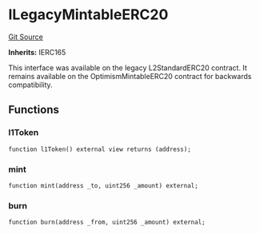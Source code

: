 # ILegacyMintableERC20
[Git Source](https://github.com/WalletConnect/contracts/blob/67de895b15d7488b46908a69f0cb045943c5c770/src/interfaces/IOptimismMintableERC20.sol)

**Inherits:**
IERC165

This interface was available on the legacy L2StandardERC20 contract.
It remains available on the OptimismMintableERC20 contract for
backwards compatibility.


## Functions
### l1Token


```solidity
function l1Token() external view returns (address);
```

### mint


```solidity
function mint(address _to, uint256 _amount) external;
```

### burn


```solidity
function burn(address _from, uint256 _amount) external;
```


